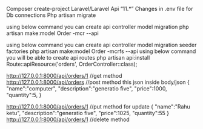 Composer create-project Laravel/Laravel Api “11.*”
Changes in .env file for Db connections
Php artisan migrate

using below command you can create api controller model migration
php artisan make:model Order -mcr --api

using below command you can create api controller model migration seeder factories
php artisan make:model Order -mcrfs --api
using below command you will be able to create api routes
php artisan api:install
Route::apiResource('orders', OrderController::class);


http://127.0.0.1:8000/api/orders/1 //get method
http://127.0.0.1:8000/api/orders //post method
this json inside body/json
{
  "name":"computer",
  "description":"generatio five",
  "price":1000,
  "quantity":5,
}

http://127.0.0.1:8000/api/orders/1 //put method
for update
{
  "name":"Rahu ketu",
  "description":"generatio five",
  "price":1025,
  "quantity":55
}
http://127.0.0.1:8000/api/orders/1 //delete method

